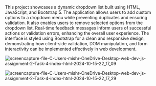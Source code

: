 This project showcases a dynamic dropdown list built using HTML, JavaScript, and 
Bootstrap 5. The application allows users to add custom options to a dropdown 
menu while preventing duplicates and ensuring validation. It also enables users to 
remove selected options from the dropdown list. Real-time  feedback messages 
inform users of successful actions or validation errors, enhancing the overall user 
experience. The interface is styled using Bootstrap for a clean and responsive 
design, demonstrating  how client-side validation, DOM manipulation, and form 
interactivity can be implemented effectively in  web development.

![screencapture-file-C-Users-mishr-OneDrive-Desktop-web-dev-js-assignment-2-Task-4-index-html-2024-10-15-22_17_09](https://github.com/user-attachments/assets/d845efc3-a9d5-48de-a5ec-37a9062e887b)

![screencapture-file-C-Users-mishr-OneDrive-Desktop-web-dev-js-assignment-2-Task-4-index-html-2024-10-15-22_17_29](https://github.com/user-attachments/assets/b0090d9c-28c9-421f-93b2-ba9f75d609c9)
